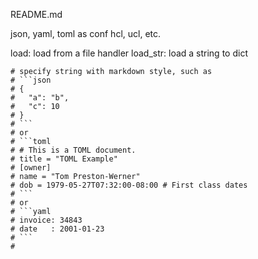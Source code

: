 README.md

json, yaml, toml as conf
hcl, ucl, etc.

load: load from a file handler
load_str: load a string to dict

```
# specify string with markdown style, such as
# ```json
# {
#   "a": "b",
#   "c": 10
# }
# ```
# or
# ```toml
# # This is a TOML document.
# title = "TOML Example"
# [owner]
# name = "Tom Preston-Werner"
# dob = 1979-05-27T07:32:00-08:00 # First class dates
# ```
# or
# ```yaml
# invoice: 34843
# date   : 2001-01-23
# ```
#
```